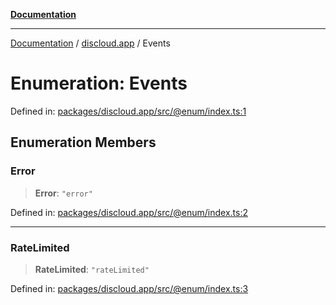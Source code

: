 [**Documentation**](../../README.md)

***

[Documentation](../../packages.md) / [discloud.app](../README.md) / Events

# Enumeration: Events

Defined in: [packages/discloud.app/src/@enum/index.ts:1](https://github.com/discloud/discloud.app/blob/5b4e3fe9c701f0b4f5ffa4246f463403d1e47fa1/packages/discloud.app/src/@enum/index.ts#L1)

## Enumeration Members

### Error

> **Error**: `"error"`

Defined in: [packages/discloud.app/src/@enum/index.ts:2](https://github.com/discloud/discloud.app/blob/5b4e3fe9c701f0b4f5ffa4246f463403d1e47fa1/packages/discloud.app/src/@enum/index.ts#L2)

***

### RateLimited

> **RateLimited**: `"rateLimited"`

Defined in: [packages/discloud.app/src/@enum/index.ts:3](https://github.com/discloud/discloud.app/blob/5b4e3fe9c701f0b4f5ffa4246f463403d1e47fa1/packages/discloud.app/src/@enum/index.ts#L3)
